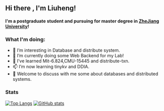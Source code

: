 
## Hi there , I'm Liuheng!
#### I'm a postgraduate student and pursuing for master degree in [ZheJiang University](https://www.zju.edu.cn/englishold/main.htm)!


 ### What I'm doing: 
 
- 🔭 I’m interesting in Database and distribute system.
- 🌱 I’m currently doing some Web Backend for my Lab! 
- 👯 I’ve learned Mit-6.824,CMU-15445 and distribute-txn. 
- 📫 I’m now learning tinykv and DDIA.
- 👋 Welcome to discuss with me some about databases and distributed systems.

### Stats
[![Top Langs](https://github-readme-stats.vercel.app/api/top-langs/?username=LucasHeng&count_private=true&layout=compact&theme=dark)](https://github.com/LucasHeng)
[![GitHub stats](https://github-readme-stats.vercel.app/api?username=LucasHeng&count_private=true&layout=compact&theme=dark)](https://github.com/LucasHeng)
 
